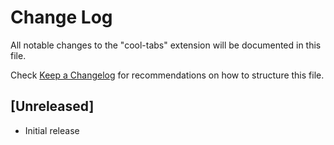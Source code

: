 # Change Log

All notable changes to the "cool-tabs" extension will be documented in this file.

Check [Keep a Changelog](http://keepachangelog.com/) for recommendations on how to structure this file.

## [Unreleased]

- Initial release